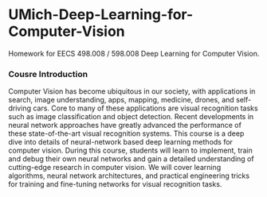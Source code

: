 # UMich-Deep-Learning-for-Computer-Vision

Homework for EECS 498.008 / 598.008 Deep Learning for Computer Vision.



### Cousre Introduction

Computer Vision has become ubiquitous in our society, with applications in search, image    understanding, apps, mapping, medicine, drones, and self-driving cars. Core to many of these    applications are visual recognition tasks such as image classification and object detection.    Recent developments in neural network approaches have greatly advanced the performance of    these state-of-the-art visual recognition systems. This course is a deep dive into details of    neural-network based deep learning methods for computer vision. During this course, students    will learn to implement, train and debug their own neural networks and gain a detailed    understanding of cutting-edge research in computer vision. We will cover learning algorithms,    neural network architectures, and practical engineering tricks for training and fine-tuning    networks for visual recognition tasks.
